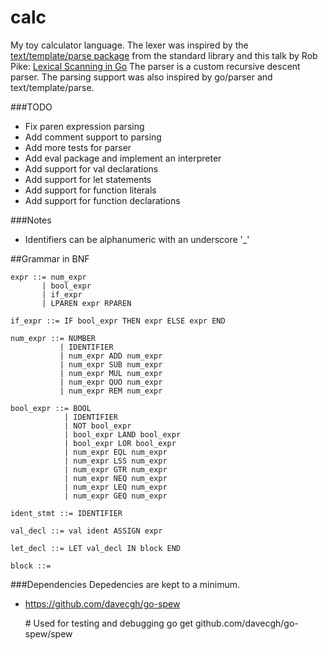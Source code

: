 calc
====
My toy calculator language. The lexer was inspired by the
[text/template/parse package](http://golang.org/pkg/text/template/parse/)
from the standard library and this talk by Rob Pike:
[Lexical Scanning in Go](https://www.youtube.com/watch?v=HxaD_trXwRE)
The parser is a custom recursive descent parser. The parsing support was
also inspired by go/parser and text/template/parse.

###TODO
- Fix paren expression parsing
- Add comment support to parsing
- Add more tests for parser
- Add eval package and implement an interpreter
- Add support for val declarations
- Add support for let statements
- Add support for function literals
- Add support for function declarations

###Notes
- Identifiers can be alphanumeric with an underscore '_'

##Grammar in BNF

    expr ::= num_expr
           | bool_expr
           | if_expr
           | LPAREN expr RPAREN

    if_expr ::= IF bool_expr THEN expr ELSE expr END

    num_expr ::= NUMBER
               | IDENTIFIER
               | num_expr ADD num_expr
               | num_expr SUB num_expr
               | num_expr MUL num_expr
               | num_expr QUO num_expr
               | num_expr REM num_expr

    bool_expr ::= BOOL
                | IDENTIFIER
                | NOT bool_expr
                | bool_expr LAND bool_expr
                | bool_expr LOR bool_expr
                | num_expr EQL num_expr
                | num_expr LSS num_expr
                | num_expr GTR num_expr
                | num_expr NEQ num_expr
                | num_expr LEQ num_expr
                | num_expr GEQ num_expr

    ident_stmt ::= IDENTIFIER

    val_decl ::= val ident ASSIGN expr

    let_decl ::= LET val_decl IN block END

    block ::=

###Dependencies
Depedencies are kept to a minimum.
- https://github.com/davecgh/go-spew

    \# Used for testing and debugging
    go get github.com/davecgh/go-spew/spew
